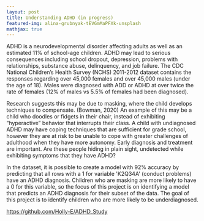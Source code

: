 ```yaml
---
layout: post
title: Understanding ADHD (in progress)
featured-img: alina-grubnyak-tEVGmMaPFXk-unsplash
mathjax: true
---
```

ADHD is a neurodevelopmental disorder affecting adults as well as an estimated 11% of school-age children. ADHD may lead to serious consequences including school dropout, depression, problems with relationships, substance abuse, delinquency, and job failure. The CDC National Children’s Health Survey (NCHS) 2011-2012 dataset contains the responses regarding over 45,000 females and over 45,000 males (under the age of 18). Males were diagnosed with ADD or ADHD at over twice the rate of females (12% of males vs 5.5% of females had been diagnosed).

Research suggests this may be due to masking, where the child develops techniques to compensate. (Bowman, 2020) An example of this may be a child who doodles or fidgets in their chair, instead of exhibiting “hyperactive” behavior that interrupts their class. A child with undiagnosed ADHD may have coping techniques that are sufficient for grade school, however they are at risk to be unable to cope with greater challenges of adulthood when they have more autonomy. Early diagnosis and treatment are important. Are these people hiding in plain sight, undetected while exhibiting symptoms that they have ADHD?
 
In the dataset, it is possible to create a model with 92% accuracy by predicting that all rows with a 1 for variable 'K2Q34A' (conduct problems) have an ADHD diagnosis. Children who are masking are more likely to have a 0 for this variable, so the focus of this project is on identifying a model that predicts an ADHD diagnosis for their subset of the data. The goal of this project is to identify children who are more likely to be underdiagnosed.


<https://github.com/Holly-E/ADHD_Study>
